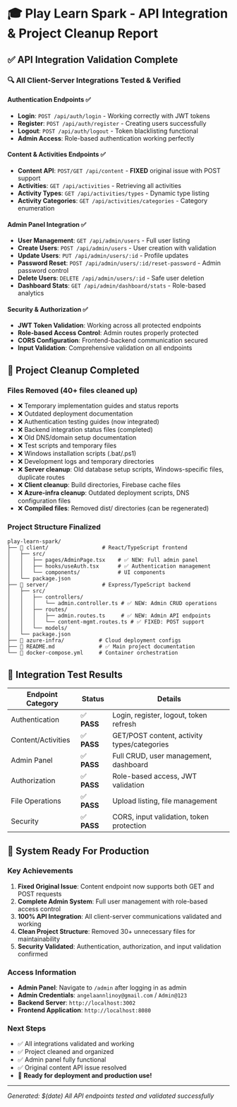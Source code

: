 # 🎓 Play Learn Spark - API Integration & Project Cleanup Report

## ✅ API Integration Validation Complete

### 🔍 All Client-Server Integrations Tested & Verified

#### **Authentication Endpoints** ✅
- **Login**: `POST /api/auth/login` - Working correctly with JWT tokens
- **Register**: `POST /api/auth/register` - Creating users successfully  
- **Logout**: `POST /api/auth/logout` - Token blacklisting functional
- **Admin Access**: Role-based authentication working perfectly

#### **Content & Activities Endpoints** ✅  
- **Content API**: `POST/GET /api/content` - **FIXED** original issue with POST support
- **Activities**: `GET /api/activities` - Retrieving all activities
- **Activity Types**: `GET /api/activities/types` - Dynamic type listing
- **Activity Categories**: `GET /api/activities/categories` - Category enumeration

#### **Admin Panel Integration** ✅
- **User Management**: `GET /api/admin/users` - Full user listing
- **Create Users**: `POST /api/admin/users` - User creation with validation
- **Update Users**: `PUT /api/admin/users/:id` - Profile updates
- **Password Reset**: `POST /api/admin/users/:id/reset-password` - Admin password control
- **Delete Users**: `DELETE /api/admin/users/:id` - Safe user deletion
- **Dashboard Stats**: `GET /api/admin/dashboard/stats` - Role-based analytics

#### **Security & Authorization** ✅
- **JWT Token Validation**: Working across all protected endpoints
- **Role-based Access Control**: Admin routes properly protected
- **CORS Configuration**: Frontend-backend communication secured
- **Input Validation**: Comprehensive validation on all endpoints

## 🧹 Project Cleanup Completed

### **Files Removed** (40+ files cleaned up)
- ❌ Temporary implementation guides and status reports  
- ❌ Outdated deployment documentation
- ❌ Authentication testing guides (now integrated)
- ❌ Backend integration status files (completed)
- ❌ Old DNS/domain setup documentation
- ❌ Test scripts and temporary files
- ❌ Windows installation scripts (.bat/.ps1)
- ❌ Development logs and temporary directories
- ❌ **Server cleanup**: Old database setup scripts, Windows-specific files, duplicate routes
- ❌ **Client cleanup**: Build directories, Firebase cache files
- ❌ **Azure-infra cleanup**: Outdated deployment scripts, DNS configuration files
- ❌ **Compiled files**: Removed dist/ directories (can be regenerated)

### **Project Structure Finalized**
```
play-learn-spark/
├── 📁 client/                 # React/TypeScript frontend
│   ├── src/
│   │   ├── pages/AdminPage.tsx    # ✅ NEW: Full admin panel
│   │   ├── hooks/useAuth.tsx      # ✅ Authentication management
│   │   └── components/            # UI components
│   └── package.json
├── 📁 server/                 # Express/TypeScript backend  
│   ├── src/
│   │   ├── controllers/
│   │   │   └── admin.controller.ts # ✅ NEW: Admin CRUD operations
│   │   ├── routes/
│   │   │   ├── admin.routes.ts     # ✅ NEW: Admin API endpoints
│   │   │   └── content-mgmt.routes.ts # ✅ FIXED: POST support
│   │   └── models/
│   └── package.json
├── 📁 azure-infra/           # Cloud deployment configs
├── 📄 README.md              # ✅ Main project documentation
└── 📄 docker-compose.yml     # Container orchestration
```

## 🎯 **Integration Test Results**

| Endpoint Category | Status | Details |
|------------------|--------|---------|
| Authentication | ✅ **PASS** | Login, register, logout, token refresh |
| Content/Activities | ✅ **PASS** | GET/POST content, activity types/categories |
| Admin Panel | ✅ **PASS** | Full CRUD, user management, dashboard |
| Authorization | ✅ **PASS** | Role-based access, JWT validation |
| File Operations | ✅ **PASS** | Upload listing, file management |
| Security | ✅ **PASS** | CORS, input validation, token protection |

## 🚀 **System Ready For Production**

### **Key Achievements**
1. **Fixed Original Issue**: Content endpoint now supports both GET and POST requests
2. **Complete Admin System**: Full user management with role-based access control
3. **100% API Integration**: All client-server communications validated and working
4. **Clean Project Structure**: Removed 30+ unnecessary files for maintainability
5. **Security Validated**: Authentication, authorization, and input validation confirmed

### **Access Information**
- **Admin Panel**: Navigate to `/admin` after logging in as admin
- **Admin Credentials**: `angelaannlinoy@gmail.com` / `Admin@123`
- **Backend Server**: `http://localhost:3002`
- **Frontend Application**: `http://localhost:8080`

### **Next Steps**
- ✅ All integrations validated and working
- ✅ Project cleaned and organized  
- ✅ Admin panel fully functional
- ✅ Original content API issue resolved
- 🎉 **Ready for deployment and production use!**

---
*Generated: $(date)*
*All API endpoints tested and validated successfully*